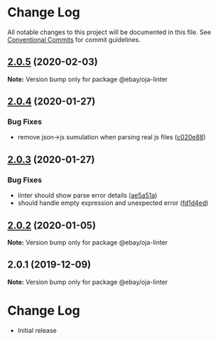 # Change Log

All notable changes to this project will be documented in this file.
See [Conventional Commits](https://conventionalcommits.org) for commit guidelines.

## [2.0.5](https://github.com/eBay/oja/compare/@ebay/oja-linter@2.0.4...@ebay/oja-linter@2.0.5) (2020-02-03)

**Note:** Version bump only for package @ebay/oja-linter





## [2.0.4](https://github.com/eBay/oja/compare/@ebay/oja-linter@2.0.3...@ebay/oja-linter@2.0.4) (2020-01-27)


### Bug Fixes

* remove json->js sumulation when parsing real js files ([c020e88](https://github.com/eBay/oja/commit/c020e8887371702e854df0bc2612a071380370a1))





## [2.0.3](https://github.com/eBay/oja/compare/@ebay/oja-linter@2.0.2...@ebay/oja-linter@2.0.3) (2020-01-27)


### Bug Fixes

* linter should show parse error details ([ae5a51a](https://github.com/eBay/oja/commit/ae5a51afad8b48ad8972b87bd5eb67fc2d0b26b5))
* should handle empty expression and unexpected error ([fd1d4ed](https://github.com/eBay/oja/commit/fd1d4edf43186eaefe18941af394082da98ebae3))





## [2.0.2](https://github.com/eBay/oja/compare/@ebay/oja-linter@2.0.1...@ebay/oja-linter@2.0.2) (2020-01-05)

**Note:** Version bump only for package @ebay/oja-linter





## 2.0.1 (2019-12-09)

**Note:** Version bump only for package @ebay/oja-linter





# Change Log

- Initial release
